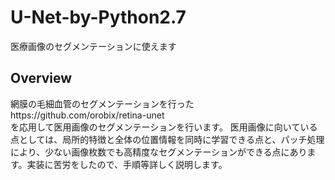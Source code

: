 # U-Net-by-Python2.7
医療画像のセグメンテーションに使えます

Overview
-
網膜の毛細血管のセグメンテーションを行ったhttps://github.com/orobix/retina-unet</br>
を応用して医用画像のセグメンテーションを行います。
医用画像に向いている点としては、局所的特徴と全体の位置情報を同時に学習できる点と、パッチ処理により、少ない画像枚数でも高精度なセグメンテーションができる点にあります。実装に苦労をしたので、手順等詳しく説明します。

